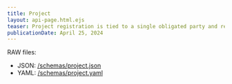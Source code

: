 ```yaml
---
title: Project
layout: api-page.html.ejs
teaser: Project registration is tied to a single obligated party and records project-level information such as funding source and amounts. Projects are limited to a single physical address but may cover many individual charging port deployments. Station registration (based on address) is recorded in parallel with project onboarding. While a project is limited to a single station, a station may receive funding from multiple projects over time. If a second project is applied to a station that is already in the system, then it should be linked to the existing station rather than generating a new station entry.
publicationDate: April 25, 2024
---
```



RAW files:
* JSON: [/schemas/project.json](/schemas/project.json)
* YAML: [/schemas/project.yaml](/schemas/project.yaml)

<code-embed
	file-name='/schemas/project.yaml'
	lang='yaml'></code-embed>

